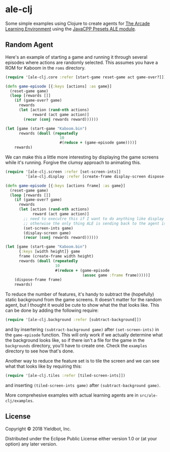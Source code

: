 # ale-clj
Some simple examples using Clojure to create agents for
[The Arcade Learning Environment](https://github.com/mgbellemare/Arcade-Learning-Environment) using
the [JavaCPP Presets ALE module](https://github.com/bytedeco/javacpp-presets/tree/master/ale).


## Random Agent

Here's an example of starting a game and running it through several episodes where
actions are randomly selected. This assumes you have a ROM for Kaboom in the `roms`
directory.

``` clojure
(require '[ale-clj.core :refer [start-game reset-game act game-over?]])

(defn game-episode [{:keys [actions] :as game}]
  (reset-game game)
  (loop [rewards []]
    (if (game-over? game)
      rewards
      (let [action (rand-nth actions)
            reward (act game action)]
        (recur (conj rewards reward))))))

(let [game (start-game "Kaboom.bin")
      rewards (doall (repeatedly
                        10
                        #(reduce + (game-episode game))))]
    rewards)
```

We can make this a little more interesting by displaying the game screens while it's running.
Forgive the clumsy approach to animating this.

``` clojure
(require '[ale-clj.screen :refer [set-screen-ints]]
         '[ale-clj.display :refer [create-frame display-screen dispose-frame]])

(defn game-episode [{:keys [actions frame] :as game}]
  (reset-game game)
  (loop [rewards []]
    (if (game-over? game)
      rewards
      (let [action (rand-nth actions)
            reward (act game action)]
        ;; need to executre this if I want to do anything like display the screen since
        ;; otherwise the only thing ALE is sending back to the agent is the reward.
        (set-screen-ints game)
        (display-screen game)
        (recur (conj rewards reward))))))

(let [game (start-game "Kaboom.bin")
      {:keys [width height]} game
      frame (create-frame width height)
      rewards (doall (repeatedly
                      10
                      #(reduce + (game-episode
                                  (assoc game :frame frame)))))]
    (dispose-frame frame)
    rewards)

```
To reduce the number of features, it's handy to subtract the (hopefully) static background from the game screens. It doesn't matter for the random agent, but I thought it would be cute to show what the that looks like.
This can be done by adding the following require:
``` clojure
(require '[ale-clj.background :refer [subtract-background]])
```
and by insertering `(subtract-background game)` after `(set-screen-ints)` in the `game-episode` function.
This will only work if we actually determine what the background looks like, so if there
isn't a file for the game in the `backgrounds` directory, you'll have to create one.
Check the `examples` directory to see how that's done.

Another way to reduce the feature set is to tile the screen and we can see what that looks like by requiring this:

``` clojure
(require '[ale-clj.tiles :refer [tiled-screen-ints]])
```
and inserting `(tiled-screen-ints game)` after `(subtract-background game)`.

More comprehesive examples with actual learning agents are in `src/ale-clj/examples`.

## License

Copyright © 2018 Yieldbot, Inc.

Distributed under the Eclipse Public License either version 1.0 or (at
your option) any later version.
